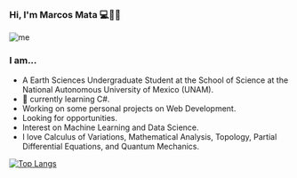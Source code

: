 ### Hi, I'm Marcos Mata 💻🌋🌌

![me](https://user-images.githubusercontent.com/36939966/89741268-6cc2c300-da55-11ea-9b0f-04d2100eaa8f.jpg)

### I am...
- A Earth Sciences Undergraduate Student at the School of Science at the National Autonomous University of Mexico (UNAM).
- 🌱 currently learning C#.
- Working on some personal projects on Web Development.
- Looking for opportunities.
- Interest on Machine Learning and Data Science.
- I love Calculus of Variations, Mathematical Analysis, Topology, Partial Differential Equations, and Quantum Mechanics.

[![Top Langs](https://github-readme-stats.vercel.app/api/top-langs/?username=Mata13&layout=compact)](https://github.com/anuraghazra/github-readme-stats)
